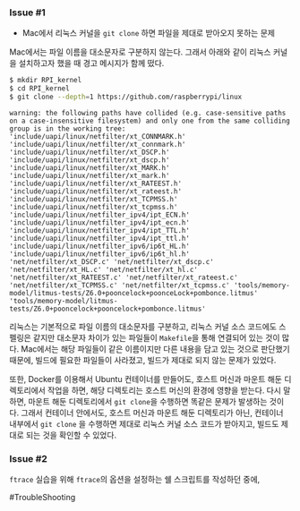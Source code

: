 ### Issue #1
- Mac에서 리눅스 커널을 `git clone` 하면 파일을 제대로 받아오지 못하는 문제

Mac에서는 파일 이름을 대소문자로 구분하지 않는다. 그래서 아래와 같이 리눅스 커널을 설치하고자 했을 때 경고 메시지가 함께 떴다.

```bash
$ mkdir RPI_kernel
$ cd RPI_kernel
$ git clone --depth=1 https://github.com/raspberrypi/linux
```

```
warning: the following paths have collided (e.g. case-sensitive paths on a case-insensitive filesystem) and only one from the same colliding group is in the working tree: 'include/uapi/linux/netfilter/xt_CONNMARK.h' 'include/uapi/linux/netfilter/xt_connmark.h' 'include/uapi/linux/netfilter/xt_DSCP.h' 'include/uapi/linux/netfilter/xt_dscp.h' 'include/uapi/linux/netfilter/xt_MARK.h' 'include/uapi/linux/netfilter/xt_mark.h' 'include/uapi/linux/netfilter/xt_RATEEST.h' 'include/uapi/linux/netfilter/xt_rateest.h' 'include/uapi/linux/netfilter/xt_TCPMSS.h' 'include/uapi/linux/netfilter/xt_tcpmss.h' 'include/uapi/linux/netfilter_ipv4/ipt_ECN.h' 'include/uapi/linux/netfilter_ipv4/ipt_ecn.h' 'include/uapi/linux/netfilter_ipv4/ipt_TTL.h' 'include/uapi/linux/netfilter_ipv4/ipt_ttl.h' 'include/uapi/linux/netfilter_ipv6/ip6t_HL.h' 'include/uapi/linux/netfilter_ipv6/ip6t_hl.h' 'net/netfilter/xt_DSCP.c' 'net/netfilter/xt_dscp.c' 'net/netfilter/xt_HL.c' 'net/netfilter/xt_hl.c' 'net/netfilter/xt_RATEEST.c' 'net/netfilter/xt_rateest.c' 'net/netfilter/xt_TCPMSS.c' 'net/netfilter/xt_tcpmss.c' 'tools/memory-model/litmus-tests/Z6.0+pooncelock+poonceLock+pombonce.litmus' 'tools/memory-model/litmus-tests/Z6.0+pooncelock+pooncelock+pombonce.litmus'
```

리눅스는 기본적으로 파일 이름의 대소문자를 구분하고, 리눅스 커널 소스 코드에도 스펠링은 같지만 대소문자 차이가 있는 파일들이 `Makefile`을 통해 연결되어 있는 것이 많다. Mac에서는 해당 파일들이 같은 이름이지만 다른 내용을 담고 있는 것으로 판단했기 때문에, 빌드에 필요한 파일들이 사라졌고, 빌드가 제대로 되지 않는 문제가 있었다. 

또한, Docker를 이용해서 Ubuntu 컨테이너를 만들어도, 호스트 머신과 마운트 해둔 디렉토리에서 작업을 하면, 해당 디렉토리는 호스트 머신의 환경에 영향을 받는다. 다시 말하면, 마운트 해둔 디렉토리에서 `git clone`을 수행하면 똑같은 문제가 발생하는 것이다. 그래서 컨테이너 안에서도, 호스트 머신과 마운트 해둔 디렉토리가 아닌, 컨테이너 내부에서 `git clone` 을 수행하면 제대로 리눅스 커널 소스 코드가 받아지고, 빌드도 제대로 되는 것을 확인할 수 있었다. 

### Issue #2
`ftrace` 실습을 위해 `ftrace`의 옵션을 설정하는 쉘 스크립트를 작성하던 중에, 

#TroubleShooting
